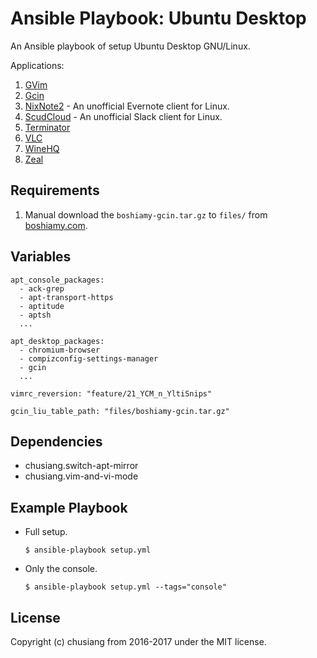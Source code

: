 # Ansible Playbook: Ubuntu Desktop

An Ansible playbook of setup Ubuntu Desktop GNU/Linux.

Applications:

1. [GVim](http://www.vim.org/)
1. [Gcin](http://hyperrate.com/dir.php?eid=67)
1. [NixNote2](https://github.com/baumgarr/nixnote2) - An unofficial Evernote client for Linux.
1. [ScudCloud](https://github.com/raelgc/scudcloud) - An unofficial Slack client for Linux.
1. [Terminator](https://gnometerminator.blogspot.tw/)
1. [VLC](http://www.videolan.org/)
1. [WineHQ](https://wiki.winehq.org/Ubuntu)
1. [Zeal](https://zealdocs.org/)

## Requirements

1. Manual download the `boshiamy-gcin.tar.gz` to `files/` from [boshiamy.com](https://boshiamy.com).

## Variables

```
apt_console_packages:
  - ack-grep
  - apt-transport-https
  - aptitude
  - aptsh
  ...

apt_desktop_packages:
  - chromium-browser
  - compizconfig-settings-manager
  - gcin
  ...

vimrc_reversion: "feature/21_YCM_n_YltiSnips"

gcin_liu_table_path: "files/boshiamy-gcin.tar.gz"
```

## Dependencies

- chusiang.switch-apt-mirror
- chusiang.vim-and-vi-mode

## Example Playbook

- Full setup.

  ```
  $ ansible-playbook setup.yml
  ```

- Only the console.

  ```
  $ ansible-playbook setup.yml --tags="console"
  ```

## License

Copyright (c) chusiang from 2016-2017 under the MIT license.

